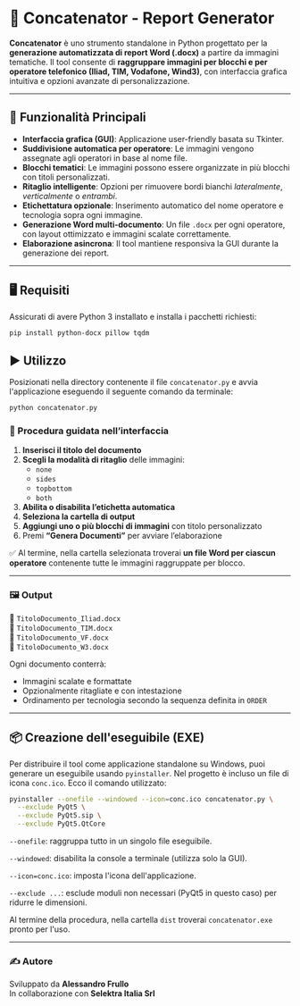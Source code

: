 # 📑 Concatenator - Report Generator

**Concatenator** è uno strumento standalone in Python progettato per la **generazione automatizzata di report Word (.docx)** a partire da immagini tematiche. Il tool consente di **raggruppare immagini per blocchi e per operatore telefonico (Iliad, TIM, Vodafone, Wind3)**, con interfaccia grafica intuitiva e opzioni avanzate di personalizzazione.

---

## 🧩 Funzionalità Principali

- **Interfaccia grafica (GUI)**: Applicazione user-friendly basata su Tkinter.
- **Suddivisione automatica per operatore**: Le immagini vengono assegnate agli operatori in base al nome file.
- **Blocchi tematici**: Le immagini possono essere organizzate in più blocchi con titoli personalizzati.
- **Ritaglio intelligente**: Opzioni per rimuovere bordi bianchi *lateralmente*, *verticalmente* o *entrambi*.
- **Etichettatura opzionale**: Inserimento automatico del nome operatore e tecnologia sopra ogni immagine.
- **Generazione Word multi-documento**: Un file `.docx` per ogni operatore, con layout ottimizzato e immagini scalate correttamente.
- **Elaborazione asincrona**: Il tool mantiene responsiva la GUI durante la generazione dei report.

---

## 🖥️ Requisiti

Assicurati di avere Python 3 installato e installa i pacchetti richiesti:

```bash
pip install python-docx pillow tqdm
````

## ▶️ Utilizzo

Posizionati nella directory contenente il file `concatenator.py` e avvia l'applicazione eseguendo il seguente comando da terminale:

```bash
python concatenator.py
````

### 🧭 Procedura guidata nell’interfaccia

1. **Inserisci il titolo del documento**
2. **Scegli la modalità di ritaglio** delle immagini:
   - `none`
   - `sides`
   - `topbottom`
   - `both`
3. **Abilita o disabilita l’etichetta automatica**
4. **Seleziona la cartella di output**
5. **Aggiungi uno o più blocchi di immagini** con titolo personalizzato
6. Premi **“Genera Documenti”** per avviare l’elaborazione

✅ Al termine, nella cartella selezionata troverai **un file Word per ciascun operatore** contenente tutte le immagini raggruppate per blocco.

---

### 🖼️ Output

📁 `TitoloDocumento_Iliad.docx`  
📁 `TitoloDocumento_TIM.docx`  
📁 `TitoloDocumento_VF.docx`  
📁 `TitoloDocumento_W3.docx`

Ogni documento conterrà:
- Immagini scalate e formattate
- Opzionalmente ritagliate e con intestazione
- Ordinamento per tecnologia secondo la sequenza definita in `ORDER`

---

## 📦 Creazione dell'eseguibile (EXE)

Per distribuire il tool come applicazione standalone su Windows, puoi generare un eseguibile usando `pyinstaller`. Nel progetto è incluso un file di icona `conc.ico`. Ecco il comando utilizzato:

```bash
pyinstaller --onefile --windowed --icon=conc.ico concatenator.py \
  --exclude PyQt5 \
  --exclude PyQt5.sip \
  --exclude PyQt5.QtCore
````

`--onefile`: raggruppa tutto in un singolo file eseguibile.

`--windowed`: disabilita la console a terminale (utilizza solo la GUI).

`--icon=conc.ico`: imposta l'icona dell'applicazione.

`--exclude ...`: esclude moduli non necessari (PyQt5 in questo caso) per ridurre le dimensioni.

Al termine della procedura, nella cartella `dist` troverai `concatenator.exe` pronto per l'uso.

---

### ✍️ Autore

Sviluppato da **Alessandro Frullo**  
In collaborazione con **Selektra Italia Srl**
